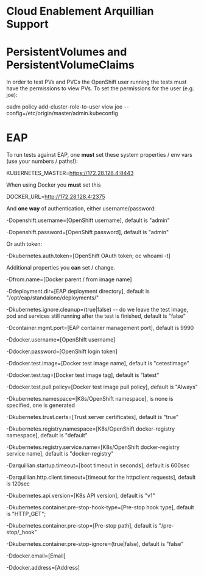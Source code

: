 # Cloud Enablement Arquillian Support

# PersistentVolumes and PersistentVolumeClaims

In order to test PVs and PVCs the OpenShift user running the tests must have the permissions to view PVs. To set the permissions for the user (e.g. joe):

oadm policy add-cluster-role-to-user view joe --config=/etc/origin/master/admin.kubeconfig

# EAP

To run tests against EAP, one **must** set these system properties / env vars (use your numbers / paths!):

KUBERNETES_MASTER=https://172.28.128.4:8443

When using Docker you **must** set this

DOCKER_URL=http://172.28.128.4:2375

And **one way** of authentication, either username/password:

-Dopenshift.username=[OpenShift username], default is "admin"

-Dopenshift.password=[OpenShift password], default is "admin"

Or auth token:

-Dkubernetes.auth.token=[OpenShift OAuth token; oc whoami -t]

Additional properties you **can** set / change.

-Dfrom.name=[Docker parent / from image name]

-Ddeployment.dir=[EAP deployment directory], default is "/opt/eap/standalone/deployments/"

-Dkubernetes.ignore.cleanup=(true|false) -- do we leave the test image, pod and services still running after the test is finished, default is "false"

-Dcontainer.mgmt.port=[EAP container management port], default is 9990

-Ddocker.username=[OpenShift username]

-Ddocker.password=[OpenShift login token]

-Ddocker.test.image=[Docker test image name], default is "cetestimage"

-Ddocker.test.tag=[Docker test image tag], default is "latest"

-Ddocker.test.pull.policy=[Docker test image pull policy], default is "Always"

-Dkubernetes.namespace=[K8s/OpenShift namespace], is none is specified, one is generated

-Dkubernetes.trust.certs=[Trust server certificates], default is "true"

-Dkubernetes.registry.namespace=[K8s/OpenShift docker-registry namespace], default is "default"

-Dkubernetes.registry.service.name=[K8s/OpenShift docker-registry service name], default is "docker-registry"

-Darquillian.startup.timeout=[boot timeout in seconds], default is 600sec

-Darquillian.http.client.timeout=[timeout for the httpclient requests], default is 120sec

-Dkubernetes.api.version=[K8s API version], default is "v1"

-Dkubernetes.container.pre-stop-hook-type=[Pre-stop hook type], default is "HTTP_GET";

-Dkubernetes.container.pre-stop=[Pre-stop path], default is "/pre-stop/_hook"

-Dkubernetes.container.pre-stop-ignore=(true|false), default is "false"
 
-Ddocker.email=[Email]
 
-Ddocker.address=[Address]
